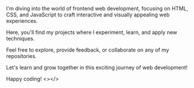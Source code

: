 I'm diving into the world of frontend web development, 
focusing on HTML, CSS, and JavaScript to craft interactive and visually appealing web experiences. 

Here, you'll find my projects where I experiment, learn, and apply new techniques.

Feel free to explore, provide feedback, or collaborate on any of my repositories. 

Let's learn and grow together in this exciting journey of web development!

Happy coding! <></>
